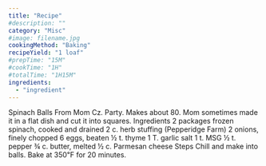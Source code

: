 ```yaml
---
title: "Recipe"
#description: ""
category: "Misc"
#image: filename.jpg
cookingMethod: "Baking"
recipeYield: "1 loaf"
#prepTime: "15M"
#cookTime: "1H"
#totalTime: "1H15M"
ingredients:
  - "ingredient"
---
```


Spinach Balls
From Mom Cz. Party. Makes about 80. Mom sometimes made it in a flat dish and cut it into squares.
Ingredients
2 packages frozen spinach, cooked and drained
2 c. herb stuffing (Pepperidge Farm)
2 onions, finely chopped
6 eggs, beaten
½ t. thyme
1 T. garlic salt
1 t. MSG
½ t. pepper
¾ c. butter, melted
½ c. Parmesan cheese
Steps
Chill and make into balls.
Bake at 350℉ for 20 minutes.
